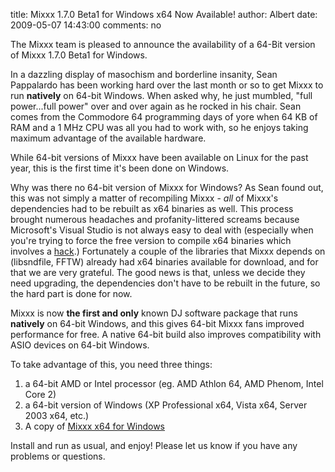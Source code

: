 title: Mixxx 1.7.0 Beta1 for Windows x64 Now Available!
author: Albert
date: 2009-05-07 14:43:00
comments: no

The Mixxx team is pleased to announce the availability of a 64-Bit version of Mixxx 1.7.0 Beta1 for Windows.

In a dazzling display of masochism and borderline insanity, Sean Pappalardo has been working hard over the last month or so to get Mixxx to run **natively** on 64-bit Windows.
When asked why, he just mumbled, "full power...full power" over and over again as he rocked in his chair. Sean comes from the Commodore 64 programming days of yore when 64 KB of RAM and a 1 MHz CPU was all you had to work with, so he enjoys taking maximum advantage of the available hardware.

While 64-bit versions of Mixxx have been available on Linux for the past year, this is the first time it's been done on Windows.

Why was there no 64-bit version of Mixxx for Windows? As Sean found out, this was not simply a matter of recompiling Mixxx - *all* of Mixxx's dependencies had to be rebuilt as x64 binaries as well.
This process brought numerous headaches and profanity-littered screams because Microsoft's Visual Studio is not always easy to deal with (especially when you're trying to force the free version to compile x64 binaries which involves a [hack](http://whitemarker.blogspot.com/2006/12/c-visual-c-2005-express-edition-x64.html).)
Fortunately a couple of the libraries that Mixxx depends on (libsndfile, FFTW) already had x64 binaries available for download, and for that we are very grateful.
The good news is that, unless we decide they need upgrading, the dependencies don't have to be rebuilt in the future, so the hard part is done for now.

Mixxx is now **the first and only** known DJ software package that runs **natively** on 64-bit Windows, and this gives 64-bit Mixxx fans improved performance for free.
A native 64-bit build also improves compatibility with ASIO devices on 64-bit Windows.

To take advantage of this, you need three things:

1.  a 64-bit AMD or Intel processor (eg. AMD Athlon 64, AMD Phenom, Intel Core 2)
2.  a 64-bit version of Windows (XP Professional x64, Vista x64, Server 2003 x64, etc.)
3.  A copy of [Mixxx x64 for Windows](http://downloads.mixxx.org/mixxx-1.7.0-beta1/mixxx-1.7.0~beta1-win64.exe)

Install and run as usual, and enjoy! Please let us know if you have any problems or questions.

